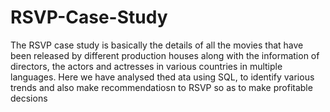 # RSVP-Case-Study
The RSVP case study is basically the details of all the movies that have been released by different production houses along with the information of directors, the actors and actresses in various countries in multiple languages. Here we have analysed thed ata using SQL, to identify various trends and also make recommendatiosn to RSVP so as to make profitable decsions
